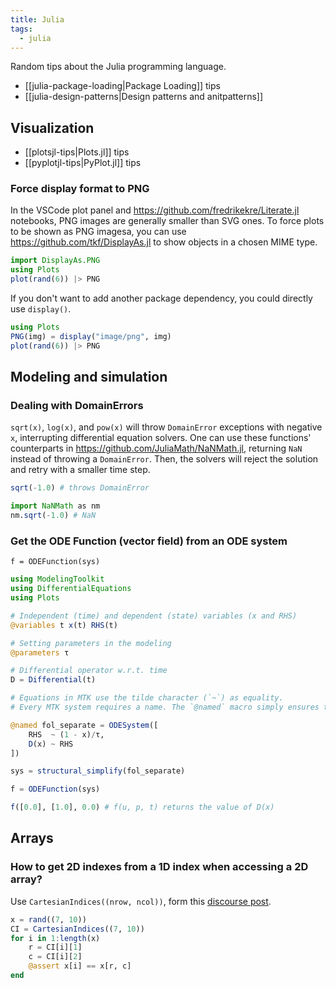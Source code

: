 ```yaml
---
title: Julia
tags:
  - julia
---
```


Random tips about the Julia programming language.

+ [[julia-package-loading|Package Loading]] tips
+ [[julia-design-patterns|Design patterns and anitpatterns]]

## Visualization

+ [[plotsjl-tips|Plots.jl]] tips
+ [[pyplotjl-tips|PyPlot.jl]] tips

### Force display format to PNG

In the VSCode plot panel and https://github.com/fredrikekre/Literate.jl notebooks, PNG images are generally smaller than SVG ones. To force plots to be shown as PNG imagesa, you can use https://github.com/tkf/DisplayAs.jl to show objects in a chosen MIME type.

```julia
import DisplayAs.PNG
using Plots
plot(rand(6)) |> PNG
```

If you don't want to add another package dependency, you could directly use `display()`.

```julia
using Plots
PNG(img) = display("image/png", img)
plot(rand(6)) |> PNG
```

## Modeling and simulation

### Dealing with DomainErrors

`sqrt(x)`, `log(x)`, and `pow(x)` will throw `DomainError` exceptions with negative `x`, interrupting differential equation solvers. One can use these functions' counterparts in https://github.com/JuliaMath/NaNMath.jl, returning `NaN` instead of throwing a `DomainError`. Then, the solvers will reject the solution and retry with a smaller time step.

```julia
sqrt(-1.0) # throws DomainError

import NaNMath as nm
nm.sqrt(-1.0) # NaN
```

### Get the ODE Function (vector field) from an ODE system

`f = ODEFunction(sys)`

```julia
using ModelingToolkit
using DifferentialEquations
using Plots

# Independent (time) and dependent (state) variables (x and RHS)
@variables t x(t) RHS(t)

# Setting parameters in the modeling
@parameters τ

# Differential operator w.r.t. time
D = Differential(t)

# Equations in MTK use the tilde character (`~`) as equality.
# Every MTK system requires a name. The `@named` macro simply ensures that the symbolic name matches the name in the REPL.

@named fol_separate = ODESystem([
    RHS  ~ (1 - x)/τ,
    D(x) ~ RHS
])

sys = structural_simplify(fol_separate)

f = ODEFunction(sys)

f([0.0], [1.0], 0.0) # f(u, p, t) returns the value of D(x)
```

## Arrays

### How to get 2D indexes from a 1D index when accessing a 2D array?

Use `CartesianIndices((nrow, ncol))`, form this [discourse post](https://discourse.julialang.org/t/julia-usage-how-to-get-2d-indexes-from-1d-index-when-accessing-a-2d-array/61440).

```julia
x = rand((7, 10))
CI = CartesianIndices((7, 10))
for i in 1:length(x)
    r = CI[i][1]
    c = CI[i][2]
    @assert x[i] == x[r, c]
end
```
